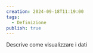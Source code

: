 ```yaml
---
creation: 2024-09-18T11:19:00
tags:
  - Definizione
publish: true
---
```

Descrive come visualizzare i dati